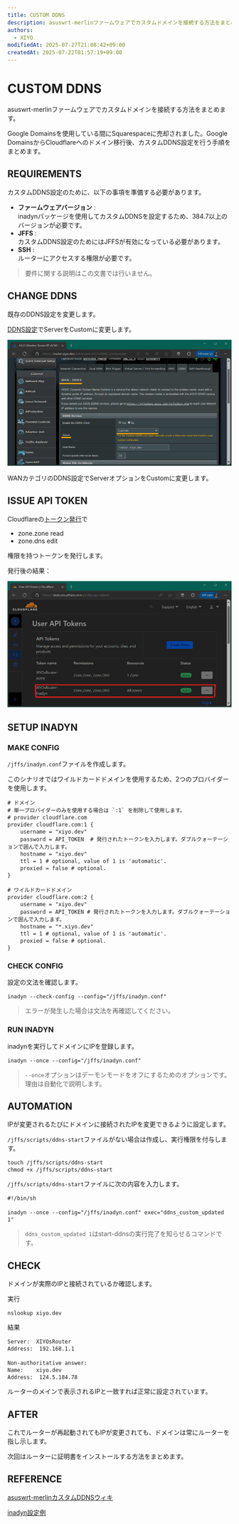 ```yaml
---
title: CUSTOM DDNS
description: asuswrt-merlinファームウェアでカスタムドメインを接続する方法をまとめます。
authors:
  - XIYO
modifiedAt: 2025-07-27T21:08:42+09:00
createdAt: 2025-07-22T01:57:19+09:00
---
```

# CUSTOM DDNS

asuswrt-merlinファームウェアでカスタムドメインを接続する方法をまとめます。

Google Domainsを使用している間にSquarespaceに売却されました。Google DomainsからCloudflareへのドメイン移行後、カスタムDDNS設定を行う手順をまとめます。

## REQUIREMENTS

カスタムDDNS設定のために、以下の事項を準備する必要があります。

- **ファームウェアバージョン** : \
  inadynパッケージを使用してカスタムDDNSを設定するため、384.7以上のバージョンが必要です。
- **JFFS** : \
  カスタムDDNS設定のためにはJFFSが有効になっている必要があります。
- **SSH** : \
  ルーターにアクセスする権限が必要です。

> 要件に関する説明はこの文書では行いません。

## CHANGE DDNS

既存のDDNS設定を変更します。

[DDNS設定](https://router.xiyo.dev/Advanced_ASUSDDNS_Content.asp)でServerをCustomに変更します。

![DDNSオプション変更](./assets/custom-ddns-20240918105845255.png)

WANカテゴリのDDNS設定でServerオプションをCustomに変更します。

## ISSUE API TOKEN

Cloudflareの[トークン発行](https://dash.cloudflare.com/profile/api-tokens)で

- zone.zone read
- zone.dns edit

権限を持つトークンを発行します。

発行後の結果：

![トークン発行結果](./assets/custom-ddns-20240918105908541.png)

## SETUP INADYN

### MAKE CONFIG

`/jffs/inadyn.conf`ファイルを作成します。

このシナリオではワイルドカードドメインを使用するため、2つのプロバイダーを使用します。

```shell
# ドメイン
# 単一プロバイダーのみを使用する場合は `:1` を削除して使用します。
# provider cloudflare.com
provider cloudflare.com:1 {
    username = "xiyo.dev"
    password = API_TOKEN  # 発行されたトークンを入力します。ダブルクォーテーションで囲んで入力します。
    hostname = "xiyo.dev"
    ttl = 1 # optional, value of 1 is 'automatic'.
    proxied = false # optional.
}

# ワイルドカードドメイン
provider cloudflare.com:2 {
    username = "xiyo.dev"
    password = API_TOKEN # 発行されたトークンを入力します。ダブルクォーテーションで囲んで入力します。
    hostname = "*.xiyo.dev"
    ttl = 1 # optional, value of 1 is 'automatic'.
    proxied = false # optional.
}
```

### CHECK CONFIG

設定の文法を確認します。

```shell
inadyn --check-config --config="/jffs/inadyn.conf"
```

> エラーが発生した場合は文法を再確認してください。

### RUN INADYN

inadynを実行してドメインにIPを登録します。

```shell
inadyn --once --config="/jffs/inadyn.conf"
```

> `--once`オプションはデーモンモードをオフにするためのオプションです。理由は自動化で説明します。

## AUTOMATION

IPが変更されるたびにドメインに接続されたIPを変更できるように設定します。

`/jffs/scripts/ddns-start`ファイルがない場合は作成し、実行権限を付与します。

```shell
touch /jffs/scripts/ddns-start
chmod +x /jffs/scripts/ddns-start
```

`/jffs/scripts/ddns-start`ファイルに次の内容を入力します。

```shell
#!/bin/sh

inadyn --once --config="/jffs/inadyn.conf" exec="ddns_custom_updated 1"
```

> `ddns_custom_updated 1`はstart-ddnsの実行完了を知らせるコマンドです。

## CHECK

ドメインが実際のIPと接続されているか確認します。

実行

```shell
nslookup xiyo.dev
```

結果

```text
Server:  XIYOsRouter
Address:  192.168.1.1

Non-authoritative answer:
Name:    xiyo.dev
Address:  124.5.184.78
```

ルーターのメインで表示されるIPと一致すれば正常に設定されています。

## AFTER

これでルーターが再起動されてもIPが変更されても、ドメインは常にルーターを指し示します。

次回はルーターに証明書をインストールする方法をまとめます。

## REFERENCE

[asuswrt-merlinカスタムDDNSウィキ](https://github.com/RMerl/asuswrt-merlin.ng/wiki/DDNS-services)

[inadyn設定例](https://github.com/troglobit/inadyn#example)


